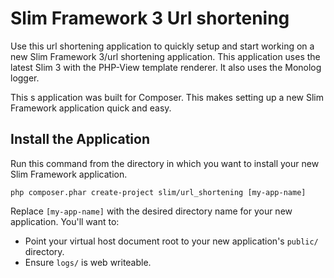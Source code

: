 # Slim Framework 3 Url shortening

Use this url shortening application to quickly setup and start working on a new Slim Framework 3/url shortening application. This application uses the latest Slim 3 with the PHP-View template renderer. It also uses the Monolog logger.

This s application was built for Composer. This makes setting up a new Slim Framework application quick and easy.

## Install the Application

Run this command from the directory in which you want to install your new Slim Framework application.

    php composer.phar create-project slim/url_shortening [my-app-name]

Replace `[my-app-name]` with the desired directory name for your new application. You'll want to:

* Point your virtual host document root to your new application's `public/` directory.
* Ensure `logs/` is web writeable.

